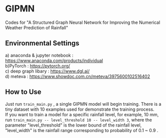 # GIPMN
Codes for "A Structured Graph Neural Network for Improving the Numerical Weather Prediction of Rainfall"

## Environmental Settings
a) anaconda & jupyter notebook : https://www.anaconda.com/products/individual 
<br>
b)PyTorch : https://pytorch.org/
<br>
c) deep graph libary : https://www.dgl.ai/
<br>
d) meteva : https://www.showdoc.com.cn/meteva/3975600102516402
<br>
## How to Use
Just run `train_main.py` , a single GIPMN model will begin training. There is a tiny dataset with 10 examples used for demonstrate the training process.
<br>
If you want to train a model for a specific rainfall level, for example, 10 mm, run `train_main.py -- level_threshold 10 -- level_width 3`, where the parameter "level_threshold" is the lower bound of the rainfall level, "level_width" is the rainfall range corresponding to probability of 0.1 ~ 0.9 .
